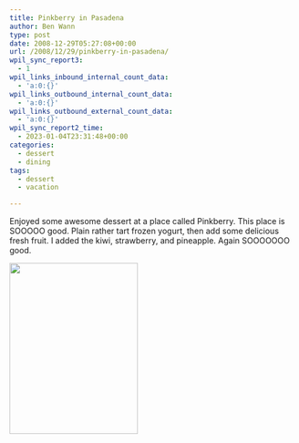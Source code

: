 ```yaml
---
title: Pinkberry in Pasadena
author: Ben Wann
type: post
date: 2008-12-29T05:27:08+00:00
url: /2008/12/29/pinkberry-in-pasadena/
wpil_sync_report3:
  - 1
wpil_links_inbound_internal_count_data:
  - 'a:0:{}'
wpil_links_outbound_internal_count_data:
  - 'a:0:{}'
wpil_links_outbound_external_count_data:
  - 'a:0:{}'
wpil_sync_report2_time:
  - 2023-01-04T23:31:48+00:00
categories:
  - dessert
  - dining
tags:
  - dessert
  - vacation

---
```

Enjoyed some awesome dessert at a place called Pinkberry. This place is SOOOOO good. Plain rather tart frozen yogurt, then add some delicious fresh fruit. I added the kiwi, strawberry, and pineapple. Again SOOOOOOO good.

[<img decoding="async" loading="lazy" src="https://benwann.com/wp-content/uploads/2008/12/p-640-480-41be4d38-fefa-4667-beee-d9b697695178.jpeg" alt="" width="225" height="300" class="alignnone size-full wp-image-364" />][1]

 [1]: https://benwann.com/wp-content/uploads/2008/12/p-640-480-41be4d38-fefa-4667-beee-d9b697695178.jpeg